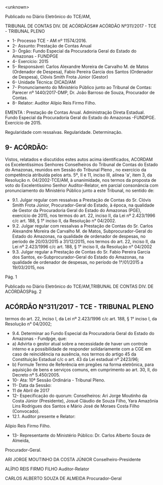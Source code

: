 &lt;unknown&gt;

Publicado  no  Diário Eletrônico do TCE/AM,

TRIBUNAL DE CONTAS DIV. DE  ACÓRDÃOS## ACÓRDÃO Nº311/2017 - TCE - TRIBUNAL PLENO

- 1- Processo TCE - AM nº 11574/2016.
- 2- Assunto: Prestação de Contas Anual
- 3- Órgão: Fundo Especial da Procuradoria Geral do Estado do Amazonas - FUNDPGE
- 4- Exercício: 2015
- 5- Responsável: Carlos  Alexandre  Moreira  de  Carvalho  M.  de  Matos  (Ordenador  de Despesa),  Fabio  Pereira  Garcia  dos  Santos  (Ordenador  de  Despesa),  Clóvis  Smith Frota Júnior (Gestor)
- 6- Unidade Técnica: DICAD/AM
- 7- Pronunciamento  do Ministério  Público  junto  ao Tribunal  de Contas: Parecer  nº 1440/2017-DMP, Dr. João Barroso de Souza, Procurador de Contas.
- 8- Relator: Auditor Alípio Reis Firmo Filho.

EMENTA : Prestação de Contas Anual. Administração  Direta  Estadual.  Fundo  Especial  da Procuradoria Geral do Estado do Amazonas -FUNDPGE. Exercício de 2015.

Regularidade com ressalvas. Regularidade. Determinação.

## 9- ACÓRDÃO:

Vistos, relatados e discutidos estes autos acima identificados, ACORDAM os Excelentíssimos Senhores Conselheiros do Tribunal de Contas do Estado do Amazonas, reunidos em Sessão do Tribunal Pleno , no exercício da competência atribuída pelos arts. 5º, II e 11, inciso III, alínea 'a', item 3, da Resolução n. 04/2002-TCE/AM, à unanimidade, nos  termos  da  proposta  de  voto  do  Excelentíssimo  Senhor  Auditor-Relator,  em  parcial consonância com pronunciamento do Ministério Público junto a este Tribunal, no sentido de:

- 9.1. Julgar  regular  com  ressalvas a  Prestação  de  Contas  do  Sr.  Clóvis Smith Frota Júnior, Procurador-Geral do Estado, à época, na qualidade de  Gestor da  Procuradoria  Geral  do  Estado  do  Amazonas  (PGE), exercício de 2015, nos termos do art. 22, inciso II, da Lei nº 2.423/1996 c/c art. 188, § 1° inciso II, da Resolução n° 04/2002.
- 9.2. Julgar  regular  com  ressalvas a  Prestação  de  Contas  do  Sr.  Carlos Alexandre  Moreira  de  Carvalho  M.  de  Matos,  Subprocurador-Geral  do Estado  do  Amazonas,  na  qualidade  de  ordenador  de  despesas,  no período de 20/03/2015 a 31/12/2015, nos termos do art. 22, inciso II, da Lei nº 2.423/1996 c/c art. 188, § 1° inciso II, da Resolução n° 04/2002
- 9.3. Julgar regular a Prestação de Contas do Sr. Fabio Pereira Garcia dos Santos, ex-Subprocurador-Geral do Estado do Amazonas, na qualidade de ordenador de despesas, no período de 1°/01/2015 a 19/03/2015, nos

Pág. 1

Publicado  no  Diário Eletrônico do TCE/AM,TRIBUNAL DE CONTAS DIV. DE  ACÓRDÃOSPág. 2

## ACÓRDÃO Nº311/2017 - TCE - TRIBUNAL PLENO

termos do art. 22, inciso I, da Lei nº 2.423/1996 c/c art. 188, § 1° inciso I, da Resolução n° 04/2002;

- 9.4. Determinar ao  Fundo  Especial  da  Procuradoria  Geral  do  Estado  do Amazonas - Fundpge, que:
- a) Advirta o gestor atual sobre a necessidade de haver um controle interno e a possibilidade de responder solidariamente com a CGE em caso de reincidência na ausência, nos termos do artigo 45 da Constituição Estadual c/c o art. 43 da Lei estadual nº 2423/96;
- b) Formule Termo de Referência  em pregões na  forma eletrônica, para aquisição de bens e serviços comuns, em cumprimento ao art. 30, II, do Decreto nº 5.450/2005.
- 10-  Ata: 10ª Sessão Ordinária - Tribunal Pleno.
- 11-  Data da Sessão:
- 11 de Abril de 2017
- 12-  Especificação  do  quorum: Conselheiros: Ari Jorge  Moutinho  da  Costa  Júnior (Presidente),  Josué  Cláudio  de  Souza  Filho,  Yara  Amazônia  Lins  Rodrigues  dos Santos e Mário José de Moraes Costa Filho (Convocado).
- 12.1. Auditor presente e Relator:

Alípio Reis Firmo Filho.

- 13-  Representante do Ministério Público: Dr. Carlos Alberto Souza de Almeida,

Procurador-Geral.

ARI JORGE MOUTINHO DA COSTA JÚNIOR Conselheiro-Presidente

ALÍPIO REIS FIRMO FILHO Auditor-Relator

CARLOS ALBERTO SOUZA DE ALMEIDA Procurador-Geral